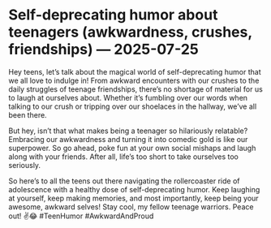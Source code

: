 # Self-deprecating humor about teenagers (awkwardness, crushes, friendships) — 2025-07-25

Hey teens, let’s talk about the magical world of self-deprecating humor that we all love to indulge in! From awkward encounters with our crushes to the daily struggles of teenage friendships, there’s no shortage of material for us to laugh at ourselves about. Whether it’s fumbling over our words when talking to our crush or tripping over our shoelaces in the hallway, we’ve all been there.

But hey, isn’t that what makes being a teenager so hilariously relatable? Embracing our awkwardness and turning it into comedic gold is like our superpower. So go ahead, poke fun at your own social mishaps and laugh along with your friends. After all, life’s too short to take ourselves too seriously.

So here’s to all the teens out there navigating the rollercoaster ride of adolescence with a healthy dose of self-deprecating humor. Keep laughing at yourself, keep making memories, and most importantly, keep being your awesome, awkward selves! Stay cool, my fellow teenage warriors. Peace out! ✌️😂 #TeenHumor #AwkwardAndProud